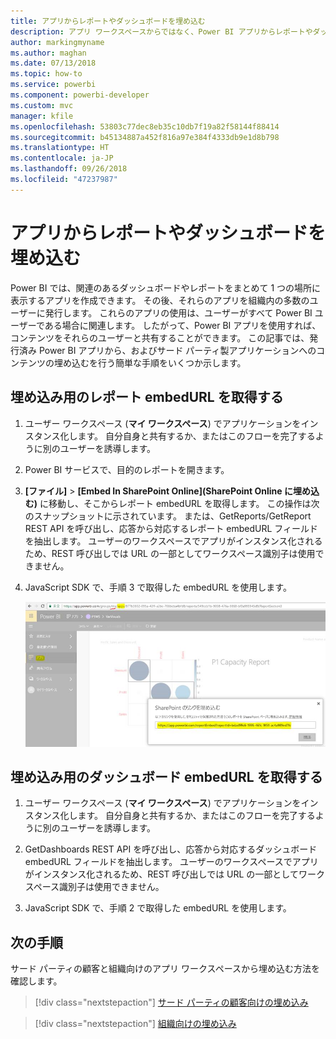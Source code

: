 ```yaml
---
title: アプリからレポートやダッシュボードを埋め込む
description: アプリ ワークスペースからではなく、Power BI アプリからレポートやダッシュボードを統合する (埋め込む) 方法について説明します。
author: markingmyname
ms.author: maghan
ms.date: 07/13/2018
ms.topic: how-to
ms.service: powerbi
ms.component: powerbi-developer
ms.custom: mvc
manager: kfile
ms.openlocfilehash: 53803c77dec8eb35c10db7f19a82f58144f88414
ms.sourcegitcommit: b45134887a452f816a97e384f4333db9e1d8b798
ms.translationtype: HT
ms.contentlocale: ja-JP
ms.lasthandoff: 09/26/2018
ms.locfileid: "47237987"
---
```

# <a name="embed-reports-or-dashboards-from-apps"></a>アプリからレポートやダッシュボードを埋め込む

Power BI では、関連のあるダッシュボードやレポートをまとめて 1 つの場所に表示するアプリを作成できます。 その後、それらのアプリを組織内の多数のユーザーに発行します。 これらのアプリの使用は、ユーザーがすべて Power BI ユーザーである場合に関連します。 したがって、Power BI アプリを使用すれば、コンテンツをそれらのユーザーと共有することができます。 この記事では、発行済み Power BI アプリから、およびサード パーティ製アプリケーションへのコンテンツの埋め込むを行う簡単な手順をいくつか示します。

## <a name="grab-a-report-embedurl-for-embedding"></a>埋め込み用のレポート embedURL を取得する

1. ユーザー ワークスペース (**マイ ワークスペース**) でアプリケーションをインスタンス化します。 自分自身と共有するか、またはこのフローを完了するように別のユーザーを誘導します。

2. Power BI サービスで、目的のレポートを開きます。

3. **[ファイル]** > **[Embed In SharePoint Online]\(SharePoint Online に埋め込む\)** に移動し、そこからレポート embedURL を取得します。 この操作は次のスナップショットに示されています。 または、GetReports/GetReport REST API を呼び出し、応答から対応するレポート embedURL フィールドを抽出します。 ユーザーのワークスペースでアプリがインスタンス化されるため、REST 呼び出しでは URL の一部としてワークスペース識別子は使用できません。

4. JavaScript SDK で、手順 3 で取得した embedURL を使用します。

    ![アプリからの埋め込み](media/embed-from-apps/embed-from-app.png)

## <a name="grab-a-dashboard-embedurl-for-embedding"></a>埋め込み用のダッシュボード embedURL を取得する

1. ユーザー ワークスペース (**マイ ワークスペース**) でアプリケーションをインスタンス化します。 自分自身と共有するか、またはこのフローを完了するように別のユーザーを誘導します。

2. GetDashboards REST API を呼び出し、応答から対応するダッシュボード embedURL フィールドを抽出します。 ユーザーのワークスペースでアプリがインスタンス化されるため、REST 呼び出しでは URL の一部としてワークスペース識別子は使用できません。

3. JavaScript SDK で、手順 2 で取得した embedURL を使用します。

## <a name="next-steps"></a>次の手順

サード パーティの顧客と組織向けのアプリ ワークスペースから埋め込む方法を確認します。

> [!div class="nextstepaction"]
>[サード パーティの顧客向けの埋め込み](embed-sample-for-customers.md)

> [!div class="nextstepaction"]
>[組織向けの埋め込み](embed-sample-for-your-organization.md)